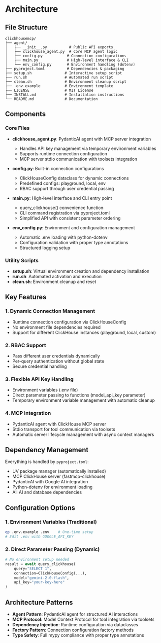 # Architecture

## File Structure

```text
clickhousemcp/
├── agent/
│   ├── __init__.py          # Public API exports
│   ├── clickhouse_agent.py  # Core MCP agent logic
│   ├── config.py           # Connection configurations  
│   ├── main.py             # High-level interface & CLI
│   └── env_config.py       # Environment handling (dotenv)
├── pyproject.toml          # Dependencies & packaging
├── setup.sh               # Interactive setup script
├── run.sh                 # Automated run script
├── clean.sh               # Environment cleanup script
├── .env.example           # Environment template
├── LICENSE                # MIT License
├── INSTALL.md             # Installation instructions
└── README.md              # Documentation
```

## Components

### Core Files

- **clickhouse_agent.py**: PydanticAI agent with MCP server integration
  - Handles API key management via temporary environment variables
  - Supports runtime connection configuration
  - MCP server stdio communication with toolsets integration
  
- **config.py**: Built-in connection configurations
  - ClickHouseConfig dataclass for dynamic connections
  - Predefined configs: playground, local, env
  - RBAC support through user credential passing

- **main.py**: High-level interface and CLI entry point
  - query_clickhouse() convenience function
  - CLI command registration via pyproject.toml
  - Simplified API with consistent parameter ordering

- **env_config.py**: Environment and configuration management
  - Automatic .env loading with python-dotenv
  - Configuration validation with proper type annotations
  - Structured logging setup

### Utility Scripts

- **setup.sh**: Virtual environment creation and dependency installation
- **run.sh**: Automated activation and execution
- **clean.sh**: Environment cleanup and reset

## Key Features

### 1. Dynamic Connection Management

- Runtime connection configuration via ClickHouseConfig
- No environment file dependencies required
- Support for different ClickHouse instances (playground, local, custom)

### 2. RBAC Support

- Pass different user credentials dynamically
- Per-query authentication without global state
- Secure credential handling

### 3. Flexible API Key Handling

- Environment variables (.env file)
- Direct parameter passing to functions (model_api_key parameter)
- Temporary environment variable management with automatic cleanup

### 4. MCP Integration

- PydanticAI agent with ClickHouse MCP server
- Stdio transport for tool communication via toolsets
- Automatic server lifecycle management with async context managers

## Dependency Management

Everything is handled by `pyproject.toml`:

- UV package manager (automatically installed)
- MCP ClickHouse server (fastmcp-clickhouse)
- PydanticAI with Google AI integration
- Python-dotenv for environment loading
- All AI and database dependencies

## Configuration Options

### 1. Environment Variables (Traditional)

```bash
cp .env.example .env    # One-time setup
# Edit .env with GOOGLE_API_KEY
```

### 2. Direct Parameter Passing (Dynamic)

```python
# No environment setup needed
result = await query_clickhouse(
    query="SELECT 1",
    connection=ClickHouseConfig(...),
    model="gemini-2.0-flash",
    api_key="your-key-here"
)
```

## Architecture Patterns

- **Agent Pattern**: PydanticAI agent for structured AI interactions
- **MCP Protocol**: Model Context Protocol for tool integration via toolsets
- **Dependency Injection**: Runtime configuration via dataclasses
- **Factory Pattern**: Connection configuration factory methods
- **Type Safety**: Full mypy compliance with proper type annotations

